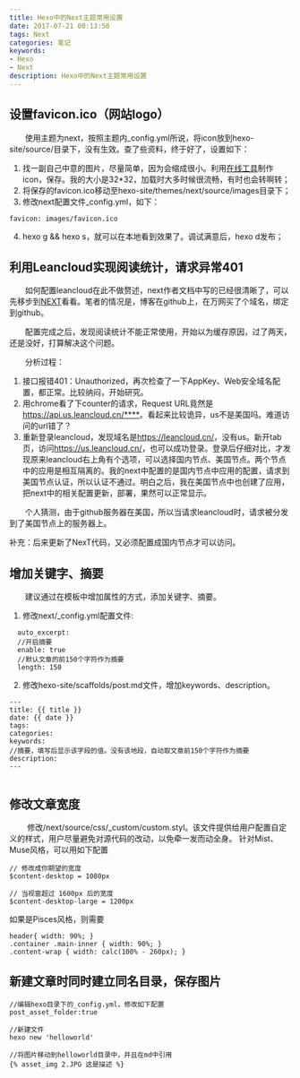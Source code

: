 ```yaml
---
title: Hexo中的Next主题常用设置
date: 2017-07-21 00:13:50
tags: Next
categories: 笔记
keywords: 
- Hexo
- Next
description: Hexo中的Next主题常用设置
---
```


## 设置favicon.ico（网站logo）
&emsp;&emsp;使用主题为next，按照主题内_config.yml所说，将icon放到hexo-site/source/目录下，没有生效。查了些资料，终于好了，设置如下：

1. 找一副自己中意的图片，尽量简单，因为会缩成很小。利用[在线工具](http://tool.lu/favicon/)制作icon，保存。我的大小是32*32，加载时大多时候很流畅，有时也会转啊转；
2. 将保存的favicon.ico移动至hexo-site/themes/next/source/images目录下；
3. 修改next配置文件_config.yml，如下：
```
favicon: images/favicon.ico
```
4. hexo g && hexo s，就可以在本地看到效果了。调试满意后，hexo d发布；

## 利用Leancloud实现阅读统计，请求异常401
&emsp;&emsp;如何配置leancloud在此不做赘述，next作者文档中写的已经很清晰了，可以先移步到[NEXT](http://theme-next.iissnan.com/getting-started.html#third-party-services)看看。笔者的情况是，博客在github上，在万网买了个域名，绑定到github。

&emsp;&emsp;配置完成之后，发现阅读统计不能正常使用，开始以为缓存原因，过了两天，还是没好，打算解决这个问题。

&emsp;&emsp;分析过程：

1. 接口报错401：Unauthorized，再次检查了一下AppKey、Web安全域名配置，都正常。比较纳闷，开始研究。
2. 用chrome看了下counter的请求，Request URL竟然是<https://api.us.leancloud.cn/****>。看起来比较诡异，us不是美国吗。难道访问的url错了？
3. 重新登录leancloud，发现域名是<https://leancloud.cn/>，没有us。新开tab页，访问<https://us.leancloud.cn/>，也可以成功登录。登录后仔细对比，才发现原来leancloud右上角有个选项，可以选择国内节点、美国节点。两个节点中的应用是相互隔离的。我的next中配置的是国内节点中应用的配置，请求到美国节点认证，所以认证不通过。明白之后，我在美国节点中也创建了应用，把next中的相关配置更新，部署，果然可以正常显示。

&emsp;&emsp;个人猜测，由于github服务器在美国，所以当请求leancloud时，请求被分发到了美国节点上的服务器上。

补充：后来更新了NexT代码，又必须配置成国内节点才可以访问。

## 增加关键字、摘要
&emsp;&emsp;建议通过在模板中增加属性的方式，添加关键字、摘要。

1. 修改next/_config.yml配置文件:
```
  auto_excerpt:
  //开启摘要
  enable: true
  //默认文章的前150个字符作为摘要
  length: 150
```
2. 修改hexo-site/scaffolds/post.md文件，增加keywords、description。
```
---
title: {{ title }}
date: {{ date }}
tags:
categories: 
keywords: 
//摘要，填写后显示该字段的值。没有该地段，自动取文章前150个字符作为摘要
description: 
---


```

## 修改文章宽度
&emsp;&emsp; 修改/next/source/css/_custom/custom.styl。该文件提供给用户配置自定义的样式，用户尽量避免对源代码的改动，以免牵一发而动全身。
针对Mist、Muse风格，可以用如下配置
```
// 修改成你期望的宽度
$content-desktop = 1080px

// 当视窗超过 1600px 后的宽度
$content-desktop-large = 1200px
```
如果是Pisces风格，则需要
```
header{ width: 90%; }
.container .main-inner { width: 90%; }
.content-wrap { width: calc(100% - 260px); }
```

## 新建文章时同时建立同名目录，保存图片

```
//编辑hexo目录下的_config.yml，修改如下配置
post_asset_folder:true

//新建文件
hexo new 'helloworld'

//将图片移动到helloworld目录中，并且在md中引用
{% asset_img 2.JPG 这是描述 %}
```

